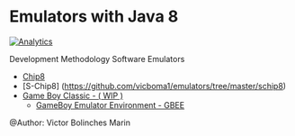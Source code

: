 Emulators with Java 8
=========
[![Analytics](https://ga-beacon.appspot.com/UA-68658653-1/emulators/readme)](https://github.com/igrigorik/ga-beacon)

Development Methodology Software Emulators

* [Chip8](https://github.com/vicboma1/emulators/tree/master/chip8)
* [S-Chip8] (https://github.com/vicboma1/emulators/tree/master/schip8)
* [Game Boy Classic - ( WIP )](https://github.com/vicboma1/emulators/tree/master/gameboyclassic)
  * [GameBoy Emulator Environment - GBEE](https://github.com/vicboma1/GameBoyEmulatorEnvironment)



@Author: Victor Bolinches Marin
